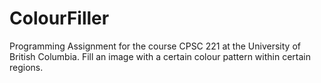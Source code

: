 # ColourFiller
Programming Assignment for the course CPSC 221 at the University of British Columbia.
Fill an image with a certain colour pattern within certain regions.
